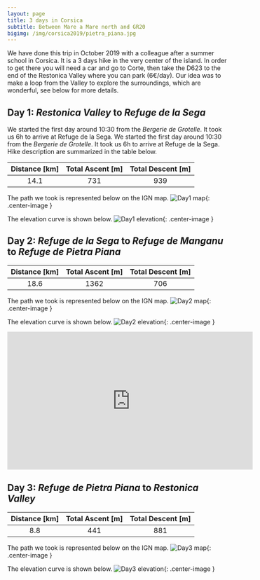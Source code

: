 ```yaml
---
layout: page
title: 3 days in Corsica
subtitle: Between Mare a Mare north and GR20
bigimg: /img/corsica2019/pietra_piana.jpg
---
```


We have done this trip in October 2019 with a colleague after a summer school in Corsica. It is a 3 days hike in the very center of the island. In order to get there you will need a car and go to Corte, then take the D623 to the end of the Restonica Valley where you can park (6€/day). Our idea was to make a loop from the Valley to explore the surroundings, which are wonderful, see below for more details.


## Day 1: *Restonica Valley* to *Refuge de la Sega*

We started the first day around 10:30 from the *Bergerie de Grotelle*. It took us 6h to arrive at Refuge de la Sega. We started the first day around 10:30 from the *Bergerie de Grotelle*. It took us 6h to arrive at Refuge de la Sega. Hike description are summarized in the table below.

| Distance [km] | Total Ascent [m] | Total Descent [m] |
| :-------------: |:-------------:| :-----:|
| 14.1 | 731 | 939 |

The path we took is represented below on the IGN map.
![Day1 map](../img/corsica2019/day1_map.png){: .center-image }

The elevation curve is shown below.
![Day1 elevation](../img/corsica2019/day1_elevation.jpg){: .center-image }



## Day 2: *Refuge de la Sega* to *Refuge de Manganu* to *Refuge de Pietra Piana*

| Distance [km] | Total Ascent [m] | Total Descent [m] |
| :-------------: |:-------------:| :-----:|
| 18.6 | 1362 | 706 |

The path we took is represented below on the IGN map.
![Day2 map](../img/corsica2019/day2_map.jpg){: .center-image }

The elevation curve is shown below.
![Day2 elevation](../img/corsica2019/day2_elevation.jpg){: .center-image }

<iframe width="560" height="315" src="https://www.youtube.com/embed/RE70GuMCzww" frameborder="0" allow="accelerometer; autoplay; encrypted-media; gyroscope; picture-in-picture" allowfullscreen></iframe>



## Day 3: *Refuge de Pietra Piana* to *Restonica Valley*

| Distance [km] | Total Ascent [m] | Total Descent [m] |
| :-------------: |:-------------:| :-----:|
| 8.8 | 441 | 881 |

The path we took is represented below on the IGN map.
![Day3 map](../img/corsica2019/day3_map.jpg){: .center-image }

The elevation curve is shown below.
![Day3 elevation](../img/corsica2019/day3_elevation.jpg){: .center-image }
